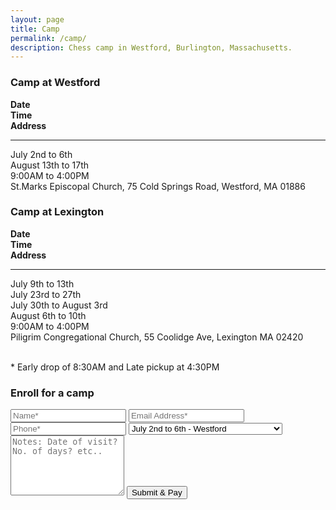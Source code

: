 ```yaml
---
layout: page
title: Camp
permalink: /camp/
description: Chess camp in Westford, Burlington, Massachusetts.
---
```


<div class="r">
    <div class="c-12">
        <h3>Camp at Westford</h3>
        <div class="r shadow p-15">
            <div class="c-4"><strong>Date</strong></div>
            <div class="c-4"><strong>Time</strong></div>
            <div class="c-4"><strong>Address</strong></div>
            <div class="c-12"><hr class="nomp"></div>
           <div class="c-4">July 2nd to 6th<br/>August 13th to 17th</div>
           <div class="c-4">9:00AM to 4:00PM</div>
            <div class="c-4">St.Marks Episcopal Church, 
75 Cold Springs Road, Westford, MA 01886</div>
        </div>
    </div>
    <div class="c-12">
        <h3>Camp at Lexington</h3>
        <div class="r shadow p-15">
            <div class="c-4"><strong>Date</strong></div>
            <div class="c-4"><strong>Time</strong></div>
            <div class="c-4"><strong>Address</strong></div>
            <div class="c-12"><hr class="nomp"></div>
           <div class="c-4">July 9th to 13th<br/>July 23rd to 27th<br>July 30th to August 3rd<br>August 6th to 10th</div>
           <div class="c-4">9:00AM to 4:00PM</div>
            <div class="c-4">Piligrim Congregational Church, 
55 Coolidge Ave, Lexington MA 02420</div>
        </div>
    </div>
</div>
<br>
<p>* Early drop of 8:30AM and Late pickup at 4:30PM</p>

<h3>Enroll for a camp</h3>


<div>
 <script type="text/javascript">var submitted=false;</script>
 <iframe name="hidden_iframe" id="hidden_iframe" style="display:none;" onload="if(submitted)  {window.location='http://inapurichessworld.com/camp-payment/';}"></iframe>
<form class="wj-contact rev" action="https://docs.google.com/forms/d/e/1FAIpQLSfheZ4cQE9npZpTuPfMFnDUX7MTRF1PBB4bFMlvO4CVbnTlGQ/formResponse" method="POST" target="hidden_iframe" 
onsubmit="submitted=true;">
<input type="text" name="entry.2005620554" placeholder="Name*" class="input shadow" required>
<input type="email" name="entry.1045781291" placeholder="Email Address*" class="input shadow" required>
<input type="text" name="entry.1166974658" placeholder="Phone*" class="input shadow" required>
<select name="entry.839337160" class="input shadow">
  <option name="entry.839337160" data-value="July 2nd to 6th - Westford">July 2nd to 6th - Westford</option>
  <option name="entry.839337160" data-value="August 13th to 17th - Westford">August 13th to 17th - Westford</option>
  <option name="entry.839337160" data-value="July 9th to 13th - Lexington">July 9th to 13th - Lexington</option>
  <option name="entry.839337160" data-value="July 23rd to 27th - Lexington">July 23rd to 27th - Lexington</option>
  <option name="entry.839337160" data-value="July 30th to August 3rd - Lexington">July 30th to August 3rd - Lexington</option>
  <option name="entry.839337160" data-value="August 6th to August 10th - Lexington">August 6th to August 10th - Lexington</option>
</select>
<textarea type="text" name="entry.704276076" rows="6" placeholder="Notes: Date of visit? No. of days? etc.." class="input shadow"></textarea>
<input class="cards btn" type="submit" value="Submit & Pay">
</form>
</div>

